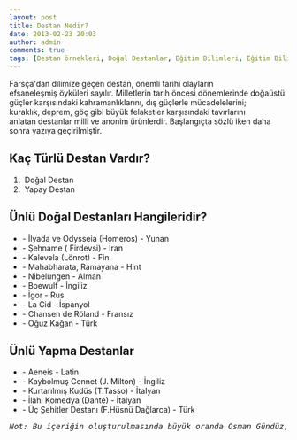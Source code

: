 ```yaml
---
layout: post
title: Destan Nedir?
date: 2013-02-23 20:03
author: admin
comments: true
tags: [Destan örnekleri, Doğal Destanlar, Eğitim Bilimleri, Eğitim Bilimleri, kpss, kpss eğitim bilimleri, Makale, Ünlü Yapma Destanlar]
---
```

Farsça'dan dilimize geçen destan, önemli tarihi olayların efsaneleşmiş öyküleri sayılır. Milletlerin tarih öncesi dönemlerinde doğaüstü güçler karşısındaki kahramanlıklarını, dış güçlerle mücadelelerini; kuraklık, deprem, göç gibi büyük felaketler karşısındaki tavırlarını anlatan destanlar milli ve anonim ürünlerdir. Başlangıçta sözlü iken daha sonra yazıya geçirilmiştir.
<h2>Kaç Türlü Destan Vardır?</h2>
<ol>
	<li> Doğal Destan</li>
	<li> Yapay Destan</li>
</ol>
<h2>Ünlü Doğal Destanları Hangileridir?</h2>
<ul>
	<li>- İlyada ve Odysseia (Homeros) - Yunan</li>
	<li>- Şehname ( Firdevsi) - İran</li>
	<li>- Kalevela (Lönrot) - Fin</li>
	<li>- Mahabharata, Ramayana - Hint</li>
	<li>- Nibelungen - Alman</li>
	<li>- Boewulf - İngiliz</li>
	<li>- İgor - Rus</li>
	<li>- La Cid - İspanyol</li>
	<li>- Chansen de Röland - Fransız</li>
	<li>- Oğuz Kağan - Türk</li>
</ul>
<h2>Ünlü Yapma Destanlar</h2>
<ul>
	<li>- Aeneis - Latin</li>
	<li>- Kaybolmuş Cennet (J. Milton) - İngiliz</li>
	<li>- Kurtarılmış Kudüs (T.Tasso) - İtalyan</li>
	<li>- İlahi Komedya (Dante) - İtalyan</li>
	<li>- Üç Şehitler Destanı (F.Hüsnü Dağlarca) - Türk</li>
</ul>
<pre><em>Not: Bu içeriğin oluşturulmasında büyük oranda Osman Gündüz, Şerif Aktaş'ın eseri olan Kompozisyon Sanatı eserlerinden yararlanılmıştır.</em></pre>
